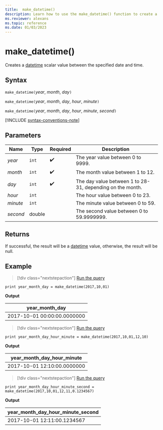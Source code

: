```yaml
---
title:  make_datetime()
description: Learn how to use the make_datetime() function to create a datetime scalar value from the specified date and time.
ms.reviewer: alexans
ms.topic: reference
ms.date: 01/03/2023
---
```

# make_datetime()

Creates a [datetime](scalar-data-types/datetime.md) scalar value between the specified date and time.

## Syntax

`make_datetime(`*year*, *month*, *day*`)`

`make_datetime(`*year*, *month*, *day*, *hour*, *minute*`)`

`make_datetime(`*year*, *month*, *day*, *hour*, *minute*, *second*`)`

[!INCLUDE [syntax-conventions-note](../includes/syntax-conventions-note.md)]

## Parameters

| Name | Type | Required | Description |
|--|--|--|--|
|*year*| `int` |  :heavy_check_mark: | The year value between 0 to 9999.|
|*month*| `int` |  :heavy_check_mark: | The month value between 1 to 12. |
|*day*| `int` |  :heavy_check_mark: | The day value between 1 to 28-31, depending on the month.|
|*hour*| `int` | | The hour value between 0 to 23.|
|*minute*| `int` | | The minute value between 0 to 59.|
|*second*| double | | The second value between 0 to 59.9999999.|

## Returns

If successful, the result will be a [datetime](scalar-data-types/datetime.md) value, otherwise, the result will be null.

## Example

> [!div class="nextstepaction"]
> <a href="https://dataexplorer.azure.com/clusters/help/databases/Samples?query=H4sIAAAAAAAAAysoyswrUahMTSyKz83PK8mIT0msVLBVyE3MTgUyS1JLMnNTNYwMDM11DA10DAw1AS/izjAwAAAA" target="_blank">Run the query</a>

```kusto
print year_month_day = make_datetime(2017,10,01)
```

**Output**

|year_month_day|
|---|
|2017-10-01 00:00:00.0000000|

> [!div class="nextstepaction"]
> <a href="https://dataexplorer.azure.com/clusters/help/databases/Samples?query=H4sIAAAAAAAAAysoyswrUahMTSyKz83PK8mIT0msjM/ILwVyM/NKS1IVbBVyE7NTgcIlqSWZuakaRgaG5jqGBjoGhjqGRkCGJgB7AoRjQgAAAA==" target="_blank">Run the query</a>

```kusto
print year_month_day_hour_minute = make_datetime(2017,10,01,12,10)
```

**Output**

|year_month_day_hour_minute|
|---|
|2017-10-01 12:10:00.0000000|

> [!div class="nextstepaction"]
> <a href="https://dataexplorer.azure.com/clusters/help/databases/Samples?query=H4sIAAAAAAAAAw3JSwqAIBAA0Ku4LBjCsY+rzjJIDijhGDYuvH0tH+9pWdQMDo1KFU0Uw6BU+88sXZlevqpEc5oSbv5XWXPhyVn0gBYsAjpABLugW7f98PMHKbr/e1MAAAA=" target="_blank">Run the query</a>

```kusto
print year_month_day_hour_minute_second = make_datetime(2017,10,01,12,11,0.1234567)
```

**Output**

|year_month_day_hour_minute_second|
|---|
|2017-10-01 12:11:00.1234567|
